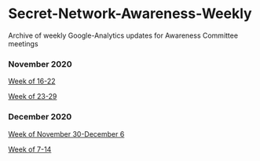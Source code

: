 # Secret-Network-Awareness-Weekly
Archive of weekly Google-Analytics updates for Awareness Committee meetings

### November 2020
[Week of 16-22](https://docs.google.com/presentation/d/1yy38QKeSLLQiW1Q8c9vNwQtK3GzXvJFp9xfsTvAfGgg/edit?usp=sharing)

[Week of 23-29](https://docs.google.com/presentation/d/1v9Ut1zSIIoMZrNPzlVICGHsvDATZNhQwdYVYhWoZDkk/edit?usp=sharing)

### December 2020
[Week of November 30-December 6](https://docs.google.com/presentation/d/1c4Y9Gxdui16oVqP7VpRksogK3XdwOyGOe0GOV8IR3wA/edit?usp=sharing)

[Week of 7-14](https://docs.google.com/presentation/d/1bW0SHkY-WzdwYYM0FEZnsvJH_Jtlm5ZFQXe4jXeGyIc/edit?usp=sharing)
